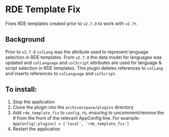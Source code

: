 # RDE Template Fix

Fixes RDE templates created prior to `v2.7.0` to work with `v2.7+`.

## Background

Prior to `v2.7.0` `colLang` was the attribute used to represent
language selection in RDE templates. From `v2.7.0` the data model
for languages was updated and `colLanguage` and `colScript` attributes
are used for language & script selection in RDE templates. This
plugin deletes references to `colLang` and inserts references to
`colLanguage` and `colScript`.

## To install:

1. Stop the application
2. Clone the plugin into the `archivesspace/plugins` directory
3. Add `rde_template_fix` to `config.rb`, ensuring to uncomment/remove the # from the front of the relevant AppConfig line.  For example:
`AppConfig[:plugins] = ['local', 'rde_template_fix']`
4. Restart the application
